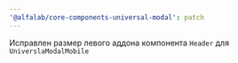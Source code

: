 ```yaml
---
'@alfalab/core-components-universal-modal': patch
---
```


Исправлен размер левого аддона компонента `Header` для `UniverslaModalMobile`
